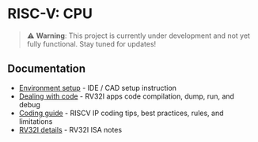 # RISC-V: CPU

> ⚠️ **Warning**: This project is currently under development and not yet fully functional. Stay tuned for updates!

## Documentation
- [Environment setup](./docs/sw-env-setup.md) - IDE / CAD setup instruction
- [Dealing with code](./docs/sw-code-op.md) - RV32I apps code compilation, dump, run, and debug
- [Coding guide](./docs/sw-code-guide.md) - RISCV IP coding tips, best practices, rules, and limitations
- [RV32I details](./docs/hw-riscv32i-basis.md) - RV32I ISA notes
